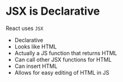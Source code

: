 # JSX is Declarative

React uses `JSX`
- Declarative
- Looks like HTML
- Actually a JS function that returns HTML
- Can call other JSX functions for HTML
- Can insert HTML
- Allows for easy editing of HTML in JS
